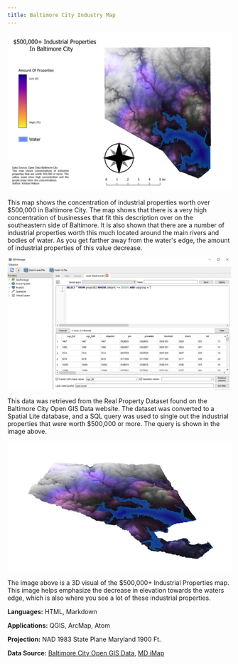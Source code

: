 ```yaml
---
title: Baltimore City Industry Map
---
```


![](project1map.jpg)

This map shows the concentration of industrial properties
 worth over $500,000 in Baltimore City. The map shows that there is a very high concentration
 of businesses that fit this description over on the southeastern side of Baltimore.
 It is also shown that there are a number of industrial properties worth this much located
 around the main rivers and bodies of water. As you get farther away from the water's edge, the amount
 of industrial properties of this value decrease.

![](query.jpg)

 This data was retrieved from the Real Property Dataset
 found on the Baltimore City Open GIS Data website. The dataset was converted
 to a Spatial Lite database, and a SQL query was used to single out the industrial
 properties that were worth $500,000 or more. The query is shown in the image above.

![](3dmapv2.jpg)

The image above is a 3D visual of the $500,000+ Industrial Properties map.
This image helps emphasize the decrease in elevation towards the waters edge, which
is also where you see a lot of these industrial properties.

 __Languages:__ HTML, Markdown

 __Applications:__ QGIS, ArcMap, Atom

 __Projection:__ NAD 1983 State Plane Maryland 1900 Ft.

 __Data Source:__ [Baltimore City Open GIS Data](http://gis-baltimore.opendata.arcgis.com/),
 [MD iMap](https://imap.maryland.gov/Pages/lidar-dem-download-files.aspx)
